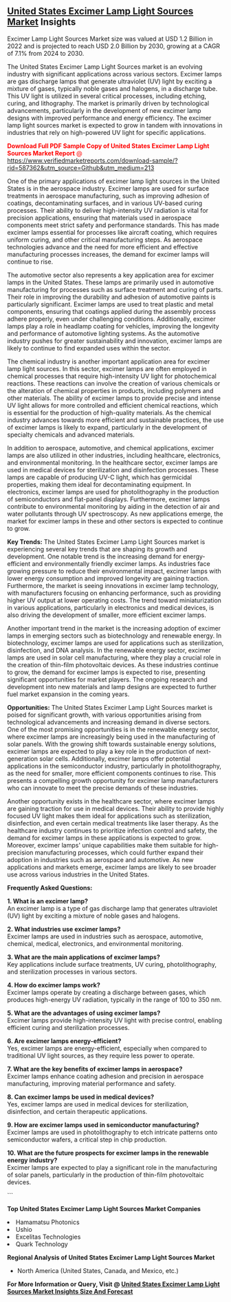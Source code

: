 <h2><a href="https://www.verifiedmarketreports.com/download-sample/?rid=587362&amp;utm_source=Github&amp;utm_medium=213" target="_blank">United States Excimer Lamp Light Sources Market</a> Insights</h2><p>Excimer Lamp Light Sources Market size was valued at USD 1.2 Billion in 2022 and is projected to reach USD 2.0 Billion by 2030, growing at a CAGR of 7.1% from 2024 to 2030.</p><p><p>The United States Excimer Lamp Light Sources market is an evolving industry with significant applications across various sectors. Excimer lamps are gas discharge lamps that generate ultraviolet (UV) light by exciting a mixture of gases, typically noble gases and halogens, in a discharge tube. This UV light is utilized in several critical processes, including etching, curing, and lithography. The market is primarily driven by technological advancements, particularly in the development of new excimer lamp designs with improved performance and energy efficiency. The excimer lamp light sources market is expected to grow in tandem with innovations in industries that rely on high-powered UV light for specific applications.</p><p><p><span class=""><span style="color: #ff0000;"><strong>Download Full PDF Sample Copy of United States Excimer Lamp Light Sources Market Report</strong> @ </span><a href="https://www.verifiedmarketreports.com/download-sample/?rid=587362&amp;utm_source=Github&amp;utm_medium=213" target="_blank">https://www.verifiedmarketreports.com/download-sample/?rid=587362&amp;utm_source=Github&amp;utm_medium=213</a></span></p></p><p>One of the primary applications of excimer lamp light sources in the United States is in the aerospace industry. Excimer lamps are used for surface treatments in aerospace manufacturing, such as improving adhesion of coatings, decontaminating surfaces, and in various UV-based curing processes. Their ability to deliver high-intensity UV radiation is vital for precision applications, ensuring that materials used in aerospace components meet strict safety and performance standards. This has made excimer lamps essential for processes like aircraft coating, which requires uniform curing, and other critical manufacturing steps. As aerospace technologies advance and the need for more efficient and effective manufacturing processes increases, the demand for excimer lamps will continue to rise.<p>The automotive sector also represents a key application area for excimer lamps in the United States. These lamps are primarily used in automotive manufacturing for processes such as surface treatment and curing of parts. Their role in improving the durability and adhesion of automotive paints is particularly significant. Excimer lamps are used to treat plastic and metal components, ensuring that coatings applied during the assembly process adhere properly, even under challenging conditions. Additionally, excimer lamps play a role in headlamp coating for vehicles, improving the longevity and performance of automotive lighting systems. As the automotive industry pushes for greater sustainability and innovation, excimer lamps are likely to continue to find expanded uses within the sector.<p>The chemical industry is another important application area for excimer lamp light sources. In this sector, excimer lamps are often employed in chemical processes that require high-intensity UV light for photochemical reactions. These reactions can involve the creation of various chemicals or the alteration of chemical properties in products, including polymers and other materials. The ability of excimer lamps to provide precise and intense UV light allows for more controlled and efficient chemical reactions, which is essential for the production of high-quality materials. As the chemical industry advances towards more efficient and sustainable practices, the use of excimer lamps is likely to expand, particularly in the development of specialty chemicals and advanced materials.<p>In addition to aerospace, automotive, and chemical applications, excimer lamps are also utilized in other industries, including healthcare, electronics, and environmental monitoring. In the healthcare sector, excimer lamps are used in medical devices for sterilization and disinfection processes. These lamps are capable of producing UV-C light, which has germicidal properties, making them ideal for decontaminating equipment. In electronics, excimer lamps are used for photolithography in the production of semiconductors and flat-panel displays. Furthermore, excimer lamps contribute to environmental monitoring by aiding in the detection of air and water pollutants through UV spectroscopy. As new applications emerge, the market for excimer lamps in these and other sectors is expected to continue to grow.<p><strong>Key Trends:</strong> The United States Excimer Lamp Light Sources market is experiencing several key trends that are shaping its growth and development. One notable trend is the increasing demand for energy-efficient and environmentally friendly excimer lamps. As industries face growing pressure to reduce their environmental impact, excimer lamps with lower energy consumption and improved longevity are gaining traction. Furthermore, the market is seeing innovations in excimer lamp technology, with manufacturers focusing on enhancing performance, such as providing higher UV output at lower operating costs. The trend toward miniaturization in various applications, particularly in electronics and medical devices, is also driving the development of smaller, more efficient excimer lamps.<p>Another important trend in the market is the increasing adoption of excimer lamps in emerging sectors such as biotechnology and renewable energy. In biotechnology, excimer lamps are used for applications such as sterilization, disinfection, and DNA analysis. In the renewable energy sector, excimer lamps are used in solar cell manufacturing, where they play a crucial role in the creation of thin-film photovoltaic devices. As these industries continue to grow, the demand for excimer lamps is expected to rise, presenting significant opportunities for market players. The ongoing research and development into new materials and lamp designs are expected to further fuel market expansion in the coming years.</p><p><strong>Opportunities:</strong> The United States Excimer Lamp Light Sources market is poised for significant growth, with various opportunities arising from technological advancements and increasing demand in diverse sectors. One of the most promising opportunities is in the renewable energy sector, where excimer lamps are increasingly being used in the manufacturing of solar panels. With the growing shift towards sustainable energy solutions, excimer lamps are expected to play a key role in the production of next-generation solar cells. Additionally, excimer lamps offer potential applications in the semiconductor industry, particularly in photolithography, as the need for smaller, more efficient components continues to rise. This presents a compelling growth opportunity for excimer lamp manufacturers who can innovate to meet the precise demands of these industries.<p>Another opportunity exists in the healthcare sector, where excimer lamps are gaining traction for use in medical devices. Their ability to provide highly focused UV light makes them ideal for applications such as sterilization, disinfection, and even certain medical treatments like laser therapy. As the healthcare industry continues to prioritize infection control and safety, the demand for excimer lamps in these applications is expected to grow. Moreover, excimer lamps' unique capabilities make them suitable for high-precision manufacturing processes, which could further expand their adoption in industries such as aerospace and automotive. As new applications and markets emerge, excimer lamps are likely to see broader use across various industries in the United States.</p><p><strong>Frequently Asked Questions:</strong></p><p><strong>1. What is an excimer lamp?</strong><br> An excimer lamp is a type of gas discharge lamp that generates ultraviolet (UV) light by exciting a mixture of noble gases and halogens.</p><p><strong>2. What industries use excimer lamps?</strong><br> Excimer lamps are used in industries such as aerospace, automotive, chemical, medical, electronics, and environmental monitoring.</p><p><strong>3. What are the main applications of excimer lamps?</strong><br> Key applications include surface treatments, UV curing, photolithography, and sterilization processes in various sectors.</p><p><strong>4. How do excimer lamps work?</strong><br> Excimer lamps operate by creating a discharge between gases, which produces high-energy UV radiation, typically in the range of 100 to 350 nm.</p><p><strong>5. What are the advantages of using excimer lamps?</strong><br> Excimer lamps provide high-intensity UV light with precise control, enabling efficient curing and sterilization processes.</p><p><strong>6. Are excimer lamps energy-efficient?</strong><br> Yes, excimer lamps are energy-efficient, especially when compared to traditional UV light sources, as they require less power to operate.</p><p><strong>7. What are the key benefits of excimer lamps in aerospace?</strong><br> Excimer lamps enhance coating adhesion and precision in aerospace manufacturing, improving material performance and safety.</p><p><strong>8. Can excimer lamps be used in medical devices?</strong><br> Yes, excimer lamps are used in medical devices for sterilization, disinfection, and certain therapeutic applications.</p><p><strong>9. How are excimer lamps used in semiconductor manufacturing?</strong><br> Excimer lamps are used in photolithography to etch intricate patterns onto semiconductor wafers, a critical step in chip production.</p><p><strong>10. What are the future prospects for excimer lamps in the renewable energy industry?</strong><br> Excimer lamps are expected to play a significant role in the manufacturing of solar panels, particularly in the production of thin-film photovoltaic devices.</p>```</p><p><strong>Top United States Excimer Lamp Light Sources Market Companies</strong></p><div data-test-id=""><p><li>Hamamatsu Photonics</li><li> Ushio</li><li> Excelitas Technologies</li><li> Quark Technology</li></p><div><strong>Regional Analysis of&nbsp;United States Excimer Lamp Light Sources Market</strong></div><ul><li dir="ltr"><p dir="ltr">North America&nbsp;(United States, Canada, and Mexico, etc.)</p></li></ul><p><strong>For More Information or Query, Visit @&nbsp;</strong><strong><a href="https://www.verifiedmarketreports.com/product/excimer-lamp-light-sources-market/?utm_source=Github&amp;utm_medium=213" target="_blank">United States Excimer Lamp Light Sources Market Insights Size And Forecast</a></strong></p></div>
